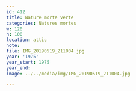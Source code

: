 ```yaml
---
id: 412
title: Nature morte verte
categories: Natures mortes
w: 120
h: 100
location: attic
note:
file: IMG_20190519_211004.jpg
year: '1975'
year_start: 1975
year_end:
image: ../../media/img/IMG_20190519_211004.jpg

---
```

